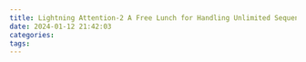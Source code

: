 ```yaml
---
title: Lightning Attention-2 A Free Lunch for Handling Unlimited Sequence Lengths in Large Language Models
date: 2024-01-12 21:42:03
categories:
tags:
---
```


[](https://arxiv.org/pdf/2401.04658v1.pdf)